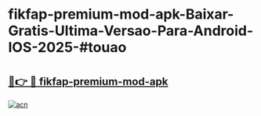 # fikfap-premium-mod-apk-Baixar-Gratis-Ultima-Versao-Para-Android-IOS-2025-#touao

# <h2><a href="https://ainizakaria.my?title=fikfap-premium-mod-apk&ref=25M">🔗👉 🔴 fikfap-premium-mod-apk</a></h2>

[![acn](https://github.com/user-attachments/assets/0f9c940e-d8b0-45ae-aac7-cd30a18b3e1c)](https://ainizakaria.my?title=fikfap-premium-mod-apk&ref=25M)

